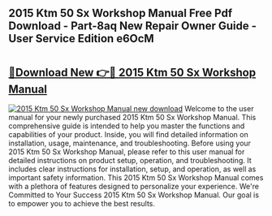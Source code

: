 ## 2015 Ktm 50 Sx Workshop Manual Free Pdf Download - Part-8aq New Repair Owner Guide - User Service Edition e6OcM

# <h2><a href="http://bc71780.oget.top/?id=2015+Ktm+50+Sx+Workshop+Manual">🔗Download New 👉🔴 2015 Ktm 50 Sx Workshop Manual</a></h2>

[![2015 Ktm 50 Sx Workshop Manual new download](https://i.imgur.com/5g1atiW.png)](http://bc71780.oget.top/?id=2015+Ktm+50+Sx+Workshop+Manual)
Welcome to the user manual for your newly purchased 2015 Ktm 50 Sx Workshop Manual. This comprehensive guide is intended to help you master the functions and capabilities of your product. Inside, you will find detailed information on installation, usage, maintenance, and troubleshooting. Before using your 2015 Ktm 50 Sx Workshop Manual, please refer to this user manual for detailed instructions on product setup, operation, and troubleshooting. It includes clear instructions for installation, setup, and operation, as well as important safety information. This 2015 Ktm 50 Sx Workshop Manual comes with a plethora of features designed to personalize your experience. We're Committed to Your Success 2015 Ktm 50 Sx Workshop Manual. Our goal is to empower you to achieve the best results.
